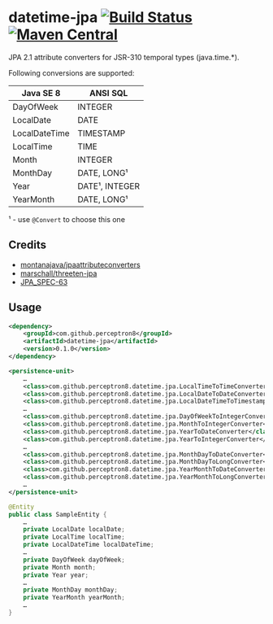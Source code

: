 datetime-jpa [![Build Status](https://travis-ci.org/perceptron8/datetime-jpa.svg?branch=master)](https://travis-ci.org/perceptron8/datetime-jpa) [![Maven Central](https://maven-badges.herokuapp.com/maven-central/com.github.perceptron8/datetime-jpa/badge.svg)](https://maven-badges.herokuapp.com/maven-central/com.github.perceptron8/datetime-jpa)
============
JPA 2.1 attribute converters for JSR-310 temporal types (java.time.*).

Following conversions are supported:



| Java SE 8      | ANSI SQL       |
| -------------- | -------------- |
| DayOfWeek      | INTEGER        |
| LocalDate      | DATE           |
| LocalDateTime  | TIMESTAMP      |
| LocalTime      | TIME           |
| Month          | INTEGER        |
| MonthDay       | DATE, LONG¹    |
| Year           | DATE¹, INTEGER |
| YearMonth      | DATE, LONG¹    |

¹ - use `@Convert` to choose this one


Credits
-------
* [montanajava/jpaattributeconverters](https://bitbucket.org/montanajava/jpaattributeconverters) 
* [marschall/threeten-jpa](https://github.com/marschall/threeten-jpa)
* [JPA_SPEC-63](https://java.net/jira/browse/JPA_SPEC-63)


Usage
-----

```xml
<dependency>
    <groupId>com.github.perceptron8</groupId>
    <artifactId>datetime-jpa</artifactId>
    <version>0.1.0</version>
</dependency>
```

```xml
<persistence-unit>
    …
    <class>com.github.perceptron8.datetime.jpa.LocalTimeToTimeConverter</class>
    <class>com.github.perceptron8.datetime.jpa.LocalDateToDateConverter</class>
    <class>com.github.perceptron8.datetime.jpa.LocalDateTimeToTimestampConverter</class>
    …
    <class>com.github.perceptron8.datetime.jpa.DayOfWeekToIntegerConverter</class>
    <class>com.github.perceptron8.datetime.jpa.MonthToIntegerConverter</class>
    <class>com.github.perceptron8.datetime.jpa.YearToDateConverter</class>
    <class>com.github.perceptron8.datetime.jpa.YearToIntegerConverter</class>
    …
    <class>com.github.perceptron8.datetime.jpa.MonthDayToDateConverter</class>
    <class>com.github.perceptron8.datetime.jpa.MonthDayToLongConverter</class>
    <class>com.github.perceptron8.datetime.jpa.YearMonthToDateConverter</class>
    <class>com.github.perceptron8.datetime.jpa.YearMonthToLongConverter</class>
    …
</persistence-unit>
```

```java
@Entity
public class SampleEntity {
    …
    private LocalDate localDate;
    private LocalTime localTime;
    private LocalDateTime localDateTime;
    …
    private DayOfWeek dayOfWeek;
    private Month month;
    private Year year;
    …
    private MonthDay monthDay;
    private YearMonth yearMonth;
    …
}
```
